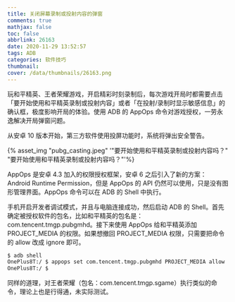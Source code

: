 ```yaml
---
title: 关闭屏幕录制或投射内容的弹窗
comments: true
mathjax: false
toc: false
abbrlink: 26163
date: 2020-11-29 13:52:57
tags: ADB
categories: 软件技巧
thumbnail:
cover: /data/thumbnails/26163.png
---
```


玩和平精英、王者荣耀游戏，开启精彩时刻录制后，每次游戏开局时都需要点击「要开始使用和平精英录制或投射内容」或者「在投射/录制时显示敏感信息」的确认框，极度影响开局的体验。使用 ADB 的 AppOps 命令对游戏授权，一劳永逸解决开局弹窗问题。

<!--more-->

从安卓 10 版本开始，第三方软件使用投屏功能时，系统将弹出安全警告。

{% asset_img "pubg_casting.jpeg" '"要开始使用和平精英录制或投射内容吗？" "要开始使用和平精英录制或投射内容吗？"'%}

AppOps 是安卓 4.3 加入的权限授权框架，安卓 6 之后引入了新的方案：Android Runtime Permission，但是 AppOps 的 API 仍然可以使用，只是没有图形管理界面。AppOps 命令可以在 ADB 的 Shell 中执行。

手机开启开发者调试模式，并且与电脑连接成功，然后启动 ADB 的 Shell。首先确定被授权软件的包名，比如和平精英的包名是：com.tencent.tmgp.pubgmhd。接下来使用 AppOps 给和平精英添加 PROJECT_MEDIA 的权限。如果想撤回 PROJECT_MEDIA 权限，只需要把命令的 allow 改成 ignore 即可。

```sh
$ adb shell
OnePlus8T:/ $ appops set com.tencent.tmgp.pubgmhd PROJECT_MEDIA allow
OnePlus8T:/ $
```

同样的道理，对王者荣耀（包名：com.tencent.tmgp.sgame）执行类似的命令，理论上也是行得通，未实际测试。

